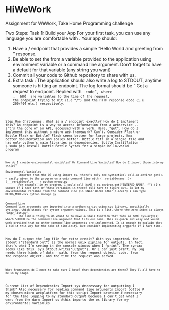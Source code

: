 # HiWeWork
Assignment for WeWork, Take Home Programming challenge

Two Steps:
Task 1: Build your App
For your first task, you can use any language you are comfortable with . Your app should:
1. Have a / endpoint that provides a simple “Hello World and greeting from <Name>”
response.
2. Be able to set the <Name> from a variable provided to the application using
environment variable or a command line argument. Don’t forget to have a default for that
variable (any string you want)
3. Commit all your code to Github repository to share with us.
4. Extra task : The application should also write a log to STDOUT, anytime someone is
hitting an endpoint. The log format should be “<Time> Got a request to <endpoint>
endpoint. Replied with <Code> code”, where <Time>, <endpoint> and <code> are
variables to the time of the request, the endpoint trying to hit (i.e “/”) and the HTTP
response code (i.e 200/404 etc.) respectively.

Step One Challenges:
	What is a / endpoint exactly? How do I implement this?
		An endpoint is a way to access information from a webservice -- i't's the core of an API, accessed with a verb. Here, "get".
	How do I implement this without a micro web-framework? 
		Can't. Consider Flask or Bottle 
		Flask or Bottle?
Flask seems better for large projects, has better documentation and scales better. Bottle fits in a single file and has only python’s main libraries as dependencies. 
			Bottle Instillation - $ sudo pip install bottle
			Bottle Syntax for a simple hello-world program 
      
	How do I create environmental variables? Or Command Line Variables? How do I import those into my script?
		
    Enviromental Variables 
			Imported from the OS using import os, there’s only one syntactical call—os.environ.get(). – easily given to the program on a unix command line with (__variablename__)=(___variablevalue____) python myapp.py
			For example, in my program, I could call NAME = os.environ.get(“ENTERED_NAME”, “”) (I’m unsure if I need both of those variables in there? Will have to figure out. To set my environmental variable from the command line (in UNIX? Works other places?) I can type DEBUG_MODE=xxx python manage.py

		
    Command Line
    Command line arguments are imported into a python script using sys library, specifically sys.argv, which stands for system argument values. This is a list, where the zero index is always ‘argv_list.py’. 
			The simple thing to do would be to have a small function that took as NAME sys.argv[1] which SHOULD be the command line argument that fits our name. This is quick and easy and would work provided that no other command line arguments are implemented. Is it enough to explain that I did it this way for the sake of simplicity, but consider implementing argparse if I have time. 
	
  
  How do I output the log file for extra credit?
		With sys imported, the stdout (“standard out”) is the normal unix pipline for outputs. In fact, that’s what I’m seeing in the console window when I “print”. The syntax looks like this. 
		sys.stdout.write(‘Output’). Or I can just print. 
    My log needs three kinds of data - path, from the request object, code, from the response object, and the time the request was served. 

	What frameworks do I need to make sure I have? What dependencies are there? They’ll all have to be in my image. 

Current List of Dependencies 
		Import sys #necessary for outputting I think? Also necessary for reading command line arguments
		Import bottle # my chosen micro webplatform for this script
		Import datetime # necessary for the time logging to my standard output because I can't get what I want from the darn 
		Import os #this imports the os library for my environmental variables 

